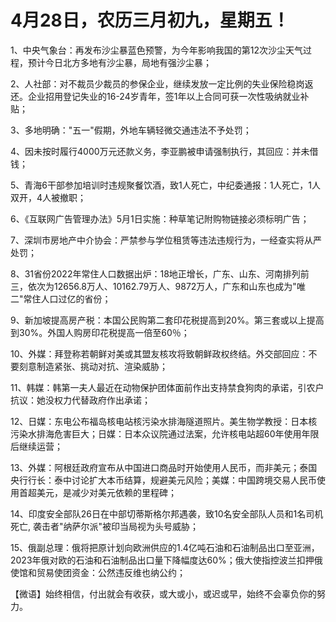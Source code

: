 # 4月28日，农历三月初九，星期五！

1、中央气象台：再发布沙尘暴蓝色预警，为今年影响我国的第12次沙尘天气过程，预计今日北方多地有沙尘暴，局地有强沙尘暴；

2、人社部：对不裁员少裁员的参保企业，继续发放一定比例的失业保险稳岗返还。企业招用登记失业的16-24岁青年，签1年以上合同可获一次性吸纳就业补贴；

3、多地明确："五一"假期，外地车辆轻微交通违法不予处罚；

4、因未按时履行4000万元还款义务，李亚鹏被申请强制执行，其回应：并未借钱；

5、青海6干部参加培训时违规聚餐饮酒，致1人死亡，中纪委通报：1人死亡，1人双开，4人被撤职；

6、《互联网广告管理办法》5月1日实施：种草笔记附购物链接必须标明广告；

7、深圳市房地产中介协会：严禁参与学位租赁等违法违规行为，一经查实将从严处罚；

8、31省份2022年常住人口数据出炉：18地正增长，广东、山东、河南排列前三，依次为12656.8万人、10162.79万人、9872万人，广东和山东也成为"唯二"常住人口过亿的省份；

9、新加坡提高房产税：本国公民购第二套印花税提高到20%。第三套或以上提高到30%。外国人购房印花税提高一倍至60％；

10、外媒：拜登称若朝鲜对美或其盟友核攻将致朝鲜政权终结。外交部回应：不要刻意制造紧张、挑动对抗、渲染威胁；

11、韩媒：韩第一夫人最近在动物保护团体面前作出支持禁食狗肉的承诺，引农户抗议：她没权力代替政府作出承诺；

12、日媒：东电公布福岛核电站核污染水排海隧道照片。美生物学教授：日本核污染水排海危害巨大；日媒：日本众议院通过法案，允许核电站超60年使用年限后继续运营；

13、外媒：阿根廷政府宣布从中国进口商品时开始使用人民币，而非美元；泰国央行行长：泰中讨论扩大本币结算，规避美元风险；美媒：中国跨境交易人民币使用首超美元，是减少对美元依赖的里程碑；

14、印度安全部队26日在中部切蒂斯格尔邦遇袭，致10名安全部队人员和1名司机死亡, 袭击者"纳萨尔派"被印当局视为头号威胁；

15、俄副总理：俄将把原计划向欧洲供应的1.4亿吨石油和石油制品出口至亚洲，2023年俄对欧的石油和石油制品出口量下降幅度达60%；俄大使指控波兰扣押俄使馆和贸易使团资金：公然违反维也纳公约；



【微语】始终相信，付出就会有收获，或大或小，或迟或早，始终不会辜负你的努力。

